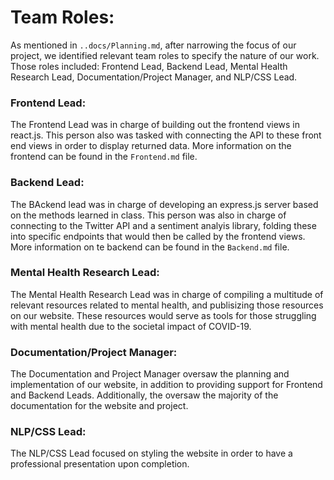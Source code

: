 # Team Roles:

As mentioned in `..docs/Planning.md`, after narrowing the focus of our project, we identified relevant team roles to specify the nature of our work. Those roles included: Frontend Lead, Backend Lead, Mental Health Research Lead, Documentation/Project Manager, and NLP/CSS Lead.

### Frontend Lead:
The Frontend Lead was in charge of building out the frontend views in react.js. This person also was tasked with connecting the API to these front end views in order to display returned data. More information on the frontend can be found in the `Frontend.md` file.

### Backend Lead:
The BAckend lead was in charge of developing an express.js server based on the methods learned in class. This person was also in charge of connecting to the Twitter API and a sentiment analyis library, folding these into specific endpoints that would then be called by the frontend views. More information on te backend can be found in the `Backend.md` file.

### Mental Health Research Lead:
The Mental Health Research Lead was in charge of compiling a multitude of relevant resources related to mental health, and publisizing those resources on our website. These resources would serve as tools for those struggling with mental health due to the societal impact of COVID-19.

### Documentation/Project Manager:
The Documentation and Project Manager oversaw the planning and implementation of our website, in addition to providing support for Frontend and Backend Leads. Additionally, the oversaw the majority of the documentation for the website and project.

### NLP/CSS Lead:
The NLP/CSS Lead focused on styling the website in order to have a professional presentation upon completion.
